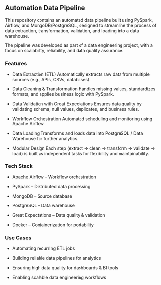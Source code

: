 ## Automation Data Pipeline

This repository contains an automated data pipeline built using PySpark, Airflow, and MongoDB/PostgreSQL, designed to streamline the process of data extraction, transformation, validation, and loading into a data warehouse.

The pipeline was developed as part of a data engineering project, with a focus on scalability, reliability, and data quality assurance.

### Features

- Data Extraction (ETL)
Automatically extracts raw data from multiple sources (e.g., APIs, CSVs, databases).

- Data Cleaning & Transformation
Handles missing values, standardizes formats, and applies business logic with PySpark.

- Data Validation with Great Expectations
Ensures data quality by validating schema, null values, duplicates, and business rules.

- Workflow Orchestration
Automated scheduling and monitoring using Apache Airflow.

- Data Loading
Transforms and loads data into PostgreSQL / Data Warehouse for further analytics.

- Modular Design
Each step (extract → clean → transform → validate → load) is built as independent tasks for flexibility and maintainability.

### Tech Stack

- Apache Airflow – Workflow orchestration

- PySpark – Distributed data processing

- MongoDB – Source database

- PostgreSQL – Data warehouse

- Great Expectations – Data quality & validation

- Docker – Containerization for portability

### Use Cases

- Automating recurring ETL jobs

- Building reliable data pipelines for analytics

- Ensuring high data quality for dashboards & BI tools

- Enabling scalable data engineering workflows
